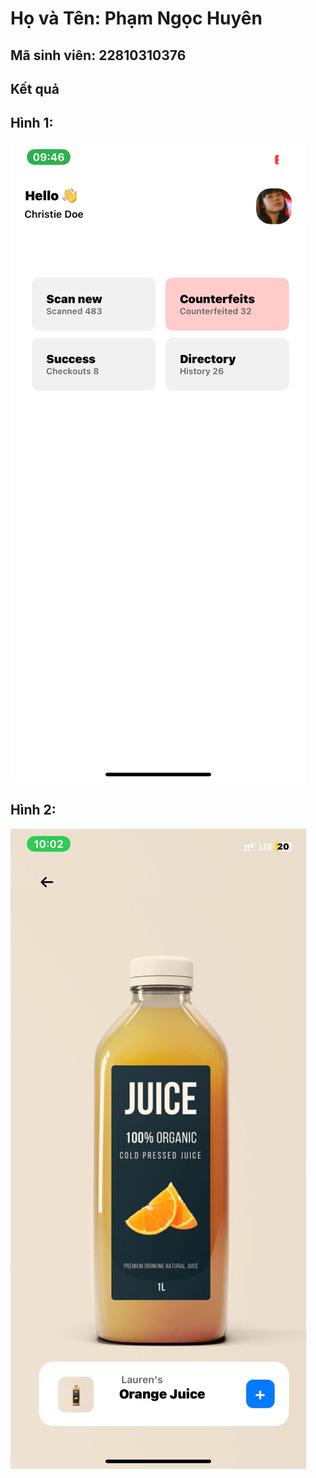 # Họ và Tên: Phạm Ngọc Huyên
## Mã sinh viên: 22810310376
## Kết quả
## Hình 1:
![Kết quả](home.jpg)

## Hình 2: 
![Kết quả](scan.jpg)
